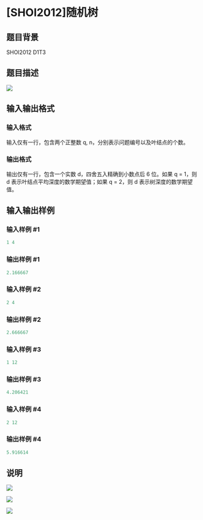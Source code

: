 # [SHOI2012]随机树

## 题目背景

SHOI2012 D1T3

## 题目描述

![](https://cdn.luogu.com.cn/upload/pic/6555.png)

## 输入输出格式

### 输入格式

输入仅有一行，包含两个正整数 q, n，分别表示问题编号以及叶结点的个数。

### 输出格式

输出仅有一行，包含一个实数 d，四舍五入精确到小数点后 6 位。如果 q = 1，则 d 表示叶结点平均深度的数学期望值；如果 q = 2，则 d 表示树深度的数学期望值。

## 输入输出样例

### 输入样例 #1

```cpp
1 4
```


### 输出样例 #1

```cpp
2.166667
```


### 输入样例 #2

```cpp
2 4
```


### 输出样例 #2

```cpp
2.666667
```


### 输入样例 #3

```cpp
1 12
```


### 输出样例 #3

```cpp
4.206421
```


### 输入样例 #4

```cpp
2 12
```


### 输出样例 #4

```cpp
5.916614
```


## 说明

 ![](https://cdn.luogu.com.cn/upload/pic/6556.png)

![](https://cdn.luogu.com.cn/upload/pic/6557.png)

![](https://cdn.luogu.com.cn/upload/pic/6558.png)


